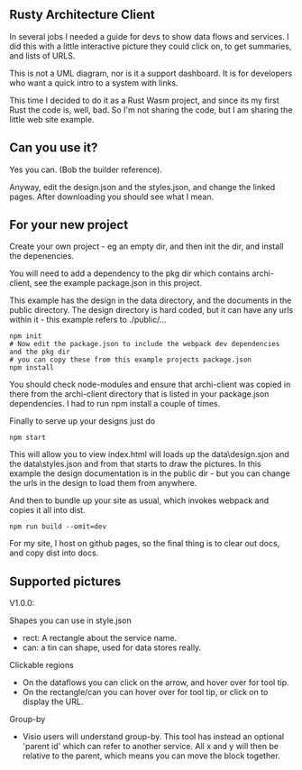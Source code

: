 ## Rusty Architecture Client

In several jobs I needed a guide for devs to show data flows and services.  I did this with a little interactive picture they could click on, to get summaries, and lists of URLS.

This is not a UML diagram, nor is it a support dashboard.  It is for developers who want a quick intro to a system with links.

This time I decided to do it as a Rust Wasm project, and since its my first Rust the code is, well, bad.  So I'm not sharing the code, but I am sharing the little web site example.

## Can you use it?

Yes you can.  (Bob the builder reference).

Anyway, edit the design.json and the styles.json, and change the linked pages.  After downloading you should see what I mean.

## For your new project

Create your own project - eg an empty dir, and then init the dir, and install the depenencies.

You will need to add a dependency to the pkg dir which contains archi-client, see the example package.json in this project.

This example has the design in the data directory, and the documents in the public directory.  The design directory is hard coded, but it can have any urls within it - this example refers to ./public/...

```
npm init
# Now edit the package.json to include the webpack dev dependencies and the pkg dir
# you can copy these from this example projects package.json
npm install
```
You should check node-modules and ensure that archi-client was copied in there from the archi-client directory that is listed in your package.json dependencies.   I had to run npm install a couple of times.

Finally to serve up your designs just do
```
npm start
```
This will allow you to view index.html will loads up the data\design.sjon and the data\styles.json
and from that starts to draw the pictures.  In this example the design documentation is in the public dir - but you can change the urls in the design to load them from anywhere.

And then to bundle up your site as usual, which invokes webpack and copies it all into dist.

```
npm run build --omit=dev
```
For my site, I host on github pages, so the final thing is to clear out docs, and copy dist into docs.


## Supported pictures

V1.0.0:

Shapes you can use in style.json

- rect:  A rectangle about the service name.
- can: a tin can shape, used for data stores really.

Clickable regions

- On the dataflows you can click on the arrow, and hover over for tool tip.
- On the rectangle/can you can hover over for tool tip, or click on to display the URL.

Group-by

- Visio users will understand group-by.   This tool has instead an optional 'parent id' which can refer to another service.  All x and y will then be relative to the parent, which means you can move the block together.
